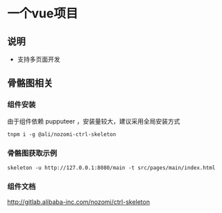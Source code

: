 # 一个vue项目

## 说明
* 支持多页面开发

## 骨骼图相关

### 组件安装
由于组件依赖 pupputeer ，安装量较大，建议采用全局安装方式
```
tnpm i -g @ali/nozomi-ctrl-skeleton
```

### 骨骼图获取示例
```
skeleton -u http://127.0.0.1:8080/main -t src/pages/main/index.html
```

### 组件文档

http://gitlab.alibaba-inc.com/nozomi/ctrl-skeleton
